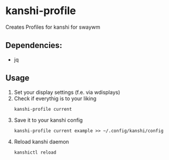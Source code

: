 # kanshi-profile
Creates Profiles for kanshi for swaywm

## Dependencies:
* jq

## Usage
1. Set your display settings (f.e. via wdisplays)
2. Check if everythig is to your liking
   ```
   kanshi-profile current
   ```
3. Save it to your kanshi config
   ```
   kanshi-profile current example >> ~/.config/kanshi/config
   ```
4. Reload kanshi daemon
   ```
   kanshictl reload
